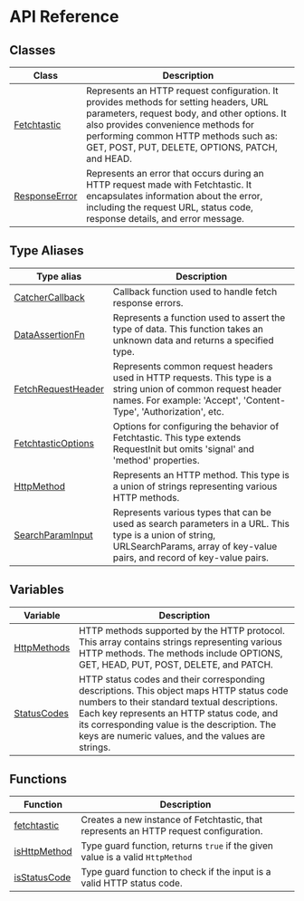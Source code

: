 # API Reference

## Classes

| Class | Description |
| ------ | ------ |
| [Fetchtastic](classes/Fetchtastic.md) | Represents an HTTP request configuration. It provides methods for setting headers, URL parameters, request body, and other options. It also provides convenience methods for performing common HTTP methods such as: GET, POST, PUT, DELETE, OPTIONS, PATCH, and HEAD. |
| [ResponseError](classes/ResponseError.md) | Represents an error that occurs during an HTTP request made with Fetchtastic. It encapsulates information about the error, including the request URL, status code, response details, and error message. |

## Type Aliases

| Type alias | Description |
| ------ | ------ |
| [CatcherCallback](type-aliases/CatcherCallback.md) | Callback function used to handle fetch response errors. |
| [DataAssertionFn](type-aliases/DataAssertionFn.md) | Represents a function used to assert the type of data. This function takes an unknown data and returns a specified type. |
| [FetchRequestHeader](type-aliases/FetchRequestHeader.md) | Represents common request headers used in HTTP requests. This type is a string union of common request header names. For example: 'Accept', 'Content-Type', 'Authorization', etc. |
| [FetchtasticOptions](type-aliases/FetchtasticOptions.md) | Options for configuring the behavior of Fetchtastic. This type extends RequestInit but omits 'signal' and 'method' properties. |
| [HttpMethod](type-aliases/HttpMethod.md) | Represents an HTTP method. This type is a union of strings representing various HTTP methods. |
| [SearchParamInput](type-aliases/SearchParamInput.md) | Represents various types that can be used as search parameters in a URL. This type is a union of string, URLSearchParams, array of key-value pairs, and record of key-value pairs. |

## Variables

| Variable | Description |
| ------ | ------ |
| [HttpMethods](variables/HttpMethods.md) | HTTP methods supported by the HTTP protocol. This array contains strings representing various HTTP methods. The methods include OPTIONS, GET, HEAD, PUT, POST, DELETE, and PATCH. |
| [StatusCodes](variables/StatusCodes.md) | HTTP status codes and their corresponding descriptions. This object maps HTTP status code numbers to their standard textual descriptions. Each key represents an HTTP status code, and its corresponding value is the description. The keys are numeric values, and the values are strings. |

## Functions

| Function | Description |
| ------ | ------ |
| [fetchtastic](functions/fetchtastic.md) | Creates a new instance of Fetchtastic, that represents an HTTP request configuration. |
| [isHttpMethod](functions/isHttpMethod.md) | Type guard function, returns `true` if the given value is a valid `HttpMethod` |
| [isStatusCode](functions/isStatusCode.md) | Type guard function to check if the input is a valid HTTP status code. |
